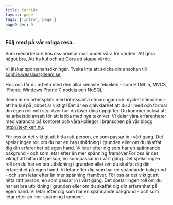 ```yaml
---
title: Karriär
layout: page
tags: ['intro','page']
pageOrder: 9
---
```


### Följ med på vår roliga resa.

Som medarbetare hos oss arbetar man under våra tre värden: Att göra något bra, Att ha kul och att Göra att skapa värde.

Vi älskar spontanansökningar. Tveka inte att skicka din ansökan till sophie.wesslau@iteam.se.

Hos oss får du arbeta med den allra senaste tekniken - som HTML 5, MVC3, iPhone, Windows Phone 7, nodejs och NoSQL.

Iteam är en arbetsplats med intressanta utmaningar och mycket stimulans – att ha kul på jobbet är viktigt! Det är en självklarhet att du är med och formar din egen roll och styr över hur du löser dina uppgifter. Du kommer också att ha arbetstid avsatt för att labba med nya tekniker. Vi delar våra erfarenheter med varandra på kontoret och våra kollegor i branschen på vår blogg http://tekniken.nu.

För oss är det viktigt att hitta rätt person, en som passar in i vårt gäng. Det spelar ingen roll om du har en bra utbildning i grunden eller om du skaffat dig din erfarenhet på egen hand. Vi letar efter dig som har en spännande bakgrund - och som letar efter än mer spänning framöver.För oss är det viktigt att hitta rätt person, en som passar in i vårt gäng. Det spelar ingen roll om du har en bra utbildning i grunden eller om du skaffat dig din erfarenhet på egen hand. Vi letar efter dig som har en spännande bakgrund - och som letar efter än mer spänning framöver.
För oss är det viktigt att hitta rätt person, en som passar in i vårt gäng. Det spelar ingen roll om du har en bra utbildning i grunden eller om du skaffat dig din erfarenhet på egen hand. Vi letar efter dig som har en spännande bakgrund - och som letar efter än mer spänning framöver.
